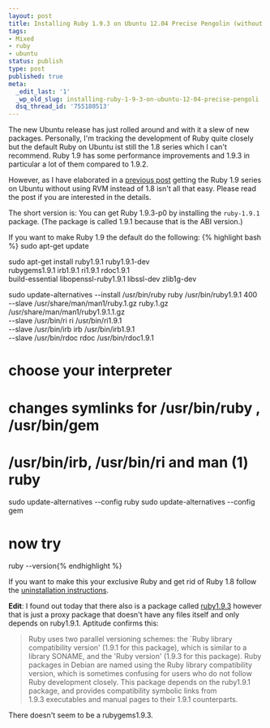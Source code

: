 ```yaml
---
layout: post
title: Installing Ruby 1.9.3 on Ubuntu 12.04 Precise Pengolin (without RVM)
tags:
- Mixed
- ruby
- ubuntu
status: publish
type: post
published: true
meta:
  _edit_last: '1'
  _wp_old_slug: installing-ruby-1-9-3-on-ubuntu-12-04-precise-pengoli
  dsq_thread_id: '755180513'
---
```

The new Ubuntu release has just rolled around and with it a slew of new packages. Personally, I'm tracking the development of Ruby quite closely but the default Ruby on Ubuntu ist still the 1.8 series which I can't recommend. Ruby 1.9 has some performance improvements and 1.9.3 in particular a lot of them compared to 1.9.2.

However, as I have elaborated in a <a title="Installing Ruby 1.9.2 on Ubuntu 11.10 Oneiric Ocelot without using RVM" href="http://lenni.info/blog/2011/12/installing-ruby-1-9-2-on-ubuntu-11-10-oneric-ocelot-without-using-rvm/">previous post</a> getting the Ruby 1.9 series on Ubuntu without using RVM instead of 1.8 isn't all that easy. Please read the post if you are interested in the details.

The short version is: You can get Ruby 1.9.3-p0 by installing the <code>ruby-1.9.1</code> package. (The package is called 1.9.1 because that is the ABI version.)

If you want to make Ruby 1.9 the default do the following:
{% highlight bash %}
sudo apt-get update

sudo apt-get install ruby1.9.1 ruby1.9.1-dev \
  rubygems1.9.1 irb1.9.1 ri1.9.1 rdoc1.9.1 \
  build-essential libopenssl-ruby1.9.1 libssl-dev zlib1g-dev

sudo update-alternatives --install /usr/bin/ruby ruby /usr/bin/ruby1.9.1 400 \
         --slave   /usr/share/man/man1/ruby.1.gz ruby.1.gz \
                        /usr/share/man/man1/ruby1.9.1.1.gz \
        --slave   /usr/bin/ri ri /usr/bin/ri1.9.1 \
        --slave   /usr/bin/irb irb /usr/bin/irb1.9.1 \
        --slave   /usr/bin/rdoc rdoc /usr/bin/rdoc1.9.1

# choose your interpreter
# changes symlinks for /usr/bin/ruby , /usr/bin/gem
# /usr/bin/irb, /usr/bin/ri and man (1) ruby
sudo update-alternatives --config ruby
sudo update-alternatives --config gem

# now try
ruby --version{% endhighlight %}

If you want to make this your exclusive Ruby and get rid of Ruby 1.8 follow the <a title="Installing Ruby 1.9.2 on Ubuntu 11.10 Oneiric Ocelot without using RVM" href="http://lenni.info/blog/2011/12/installing-ruby-1-9-2-on-ubuntu-11-10-oneric-ocelot-without-using-rvm/#uninstall">uninstallation instructions</a>.

<strong>Edit</strong>: I found out today that there also is a package called <a href="http://packages.ubuntu.com/precise/ruby1.9.3">ruby1.9.3</a> however that is just a proxy package that doesn't have any files itself and only depends on ruby1.9.1. Aptitude confirms this:
<blockquote>Ruby uses two parallel versioning schemes: the `Ruby library compatibility version' (1.9.1 for this package), which is similar to a library SONAME, and the 'Ruby version' (1.9.3 for this package). Ruby packages in Debian are named using the Ruby library compatibility version, which is sometimes confusing for users who do not follow Ruby development closely. This package depends on the ruby1.9.1 package, and provides compatibility symbolic links from 1.9.3 executables and manual pages to their 1.9.1 counterparts.</blockquote>
There doesn't seem to be a rubygems1.9.3.

